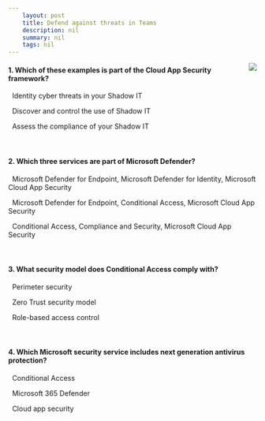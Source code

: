 ```yaml
---
    layout: post
    title: Defend against threats in Teams 
    description: nil
    summary: nil
    tags: nil
---
```



 <a target="_blank" href="https://docs.microsoft.com/en-us/learn/modules/m365-teams-defend-against-threats/5-knowledge-check/"><i class="fas fa-external-link-alt"></i> </a>
 <img align="right" src="https://docs.microsoft.com/en-us/learn/achievements/defend-against-threats-in-teams.svg">
####  1. Which of these examples is part of the Cloud App Security framework?


<i class='far fa-square'></i> &nbsp;&nbsp;Identity cyber threats in your Shadow IT

<i class='fas fa-check-square' style='color: Dodgerblue;'></i> &nbsp;&nbsp;Discover and control the use of Shadow IT

<i class='far fa-square'></i> &nbsp;&nbsp;Assess the compliance of your Shadow IT
<br />
<br />
<br />

####  2. Which three services are part of Microsoft Defender?


<i class='fas fa-check-square' style='color: Dodgerblue;'></i> &nbsp;&nbsp;Microsoft Defender for Endpoint, Microsoft Defender for Identity, Microsoft Cloud App Security

<i class='far fa-square'></i> &nbsp;&nbsp;Microsoft Defender for Endpoint, Conditional Access, Microsoft Cloud App Security

<i class='far fa-square'></i> &nbsp;&nbsp;Conditional Access, Compliance and Security, Microsoft Cloud App Security
<br />
<br />
<br />

####  3. What security model does Conditional Access comply with?


<i class='far fa-square'></i> &nbsp;&nbsp;Perimeter security

<i class='fas fa-check-square' style='color: Dodgerblue;'></i> &nbsp;&nbsp;Zero Trust security model

<i class='far fa-square'></i> &nbsp;&nbsp;Role-based access control
<br />
<br />
<br />

####  4. Which Microsoft security service includes next generation antivirus protection?


<i class='far fa-square'></i> &nbsp;&nbsp;Conditional Access

<i class='fas fa-check-square' style='color: Dodgerblue;'></i> &nbsp;&nbsp;Microsoft 365 Defender

<i class='far fa-square'></i> &nbsp;&nbsp;Cloud app security
<br />
<br />
<br />
